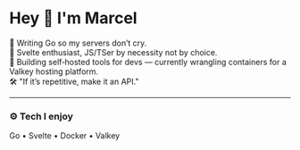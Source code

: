# Hey 👋 I'm Marcel

🦦 Writing Go so my servers don’t cry.  
🧩 Svelte enthusiast, JS/TSer by necessity not by choice.  
🐳 Building self‑hosted tools for devs — currently wrangling containers for a Valkey hosting platform.  
🛠️ "If it’s repetitive, make it an API."

---

### ⚙️ Tech I enjoy
Go • Svelte • Docker • Valkey
